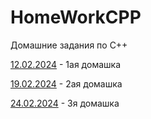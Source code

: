 # HomeWorkCPP
Домашние задания по С++

[12.02.2024](https://github.com/KirillFedotenko/HomeWorkCPP/blob/main/12.02.2024/Boba.cpp) - 1ая домашка




[19.02.2024](https://github.com/KirillFedotenko/HomeWorkCPP/blob/main/19.02.2024/19.02.2024.cpp) - 2ая домашка




[24.02.2024](https://github.com/KirillFedotenko/HomeWorkCPP/blob/main/24.02.2024/24.02.2024.cpp) - 3я домашка
